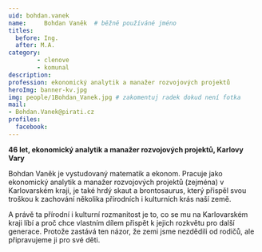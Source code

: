 ```yaml
---
uid: bohdan.vanek
name:     Bohdan Vaněk 	# běžně používáné jméno
titles:
  before: Ing.
  after: M.A.
category: 
        - clenove
        - komunal
description: 
profession: ekonomický analytik a manažer rozvojových projektů
heroImg: banner-kv.jpg
img: people/1Bohdan_Vanek.jpg # zakomentuj radek dokud není fotka
mail:
- Bohdan.Vanek@pirati.cz
profiles:
  facebook:
---
```

**46 let, ekonomický analytik a manažer rozvojových projektů, Karlovy Vary** 

Bohdan Vaněk je vystudovaný matematik a ekonom. Pracuje jako ekonomický analytik a manažer rozvojových projektů (zejména) v Karlovarském kraji, je také hrdý skaut a brontosaurus, který přispěl svou troškou k zachování několika přírodních i kulturních krás naší země.

A právě ta přírodní i kulturní rozmanitost je to, co se mu na Karlovarském kraji líbí a proč chce vlastním dílem přispět k jejich rozkvětu pro další generace. Protože zastává ten názor, že zemi jsme nezdědili od rodičů, ale připravujeme ji pro své děti. 
